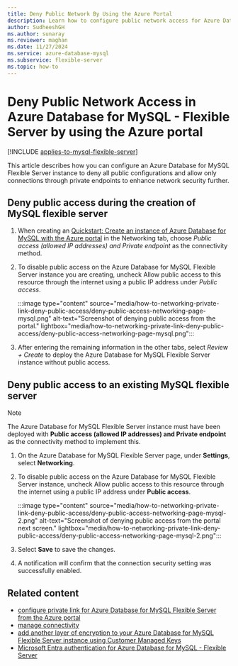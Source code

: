 ```yaml
---
title: Deny Public Network By Using the Azure Portal
description: Learn how to configure public network access for Azure Database for MySQL - Flexible Server by using the Azure portal.
author: SudheeshGH
ms.author: sunaray
ms.reviewer: maghan
ms.date: 11/27/2024
ms.service: azure-database-mysql
ms.subservice: flexible-server
ms.topic: how-to
---
```


# Deny Public Network Access in Azure Database for MySQL - Flexible Server by using the Azure portal

[!INCLUDE [applies-to-mysql-flexible-server](../includes/applies-to-mysql-flexible-server.md)]

This article describes how you can configure an Azure Database for MySQL Flexible Server instance to deny all public configurations and allow only connections through private endpoints to enhance network security further.

## Deny public access during the creation of MySQL flexible server

1. When creating an [Quickstart: Create an instance of Azure Database for MySQL with the Azure portal](quickstart-create-server-portal.md) in the Networking tab, choose *Public access (allowed IP addresses) and Private endpoint* as the connectivity method.

1. To disable public access on the Azure Database for MySQL Flexible Server instance you are creating, uncheck Allow public access to this resource through the internet using a public IP address under *Public access*.

   :::image type="content" source="media/how-to-networking-private-link-deny-public-access/deny-public-access-networking-page-mysql.png" alt-text="Screenshot of denying public access from the portal." lightbox="media/how-to-networking-private-link-deny-public-access/deny-public-access-networking-page-mysql.png":::

1. After entering the remaining information in the other tabs, select *Review + Create* to deploy the Azure Database for MySQL Flexible Server instance without public access.

## Deny public access to an existing MySQL flexible server

> [!NOTE]  
> The Azure Database for MySQL Flexible Server instance must have been deployed with **Public access (allowed IP addresses) and Private endpoint** as the connectivity method to implement this.

1. On the Azure Database for MySQL Flexible Server page, under **Settings**, select **Networking**.

1. To disable public access on the Azure Database for MySQL Flexible Server instance, uncheck Allow public access to this resource through the internet using a public IP address under **Public access**.

   :::image type="content" source="media/how-to-networking-private-link-deny-public-access/deny-public-access-networking-page-mysql-2.png" alt-text="Screenshot of denying public access from the portal next screen." lightbox="media/how-to-networking-private-link-deny-public-access/deny-public-access-networking-page-mysql-2.png":::

1. Select **Save** to save the changes.

1. A notification will confirm that the connection security setting was successfully enabled.

## Related content

- [configure private link for Azure Database for MySQL Flexible Server from the Azure portal](how-to-networking-private-link-portal.md)
- [manage connectivity](concepts-networking.md)
- [add another layer of encryption to your Azure Database for MySQL Flexible Server instance using Customer Managed Keys](concepts-customer-managed-key.md)
- [Microsoft Entra authentication for Azure Database for MySQL - Flexible Server](concepts-azure-ad-authentication.md)
